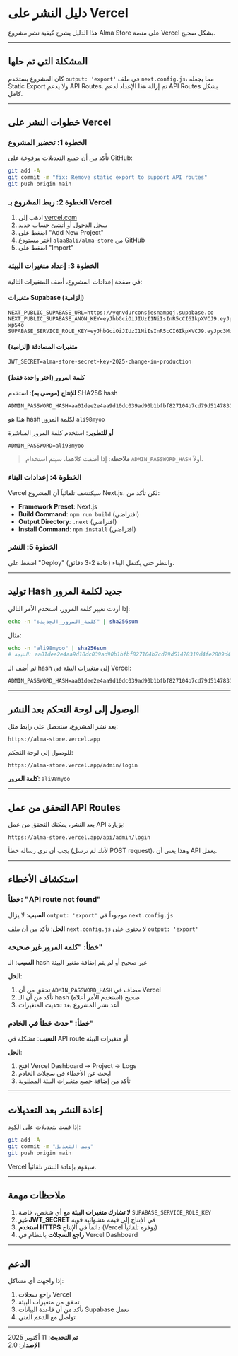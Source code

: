 # دليل النشر على Vercel

هذا الدليل يشرح كيفية نشر مشروع Alma Store على منصة Vercel بشكل صحيح.

---

## المشكلة التي تم حلها

كان المشروع يستخدم `output: 'export'` في ملف `next.config.js`، مما يجعله Static Export ولا يدعم API Routes. تم إزالة هذا الإعداد لدعم API Routes بشكل كامل.

---

## خطوات النشر على Vercel

### الخطوة 1: تحضير المشروع

تأكد من أن جميع التعديلات مرفوعة على GitHub:

```bash
git add -A
git commit -m "fix: Remove static export to support API routes"
git push origin main
```

### الخطوة 2: ربط المشروع بـ Vercel

1. اذهب إلى [vercel.com](https://vercel.com)
2. سجل الدخول أو أنشئ حساب جديد
3. اضغط على "Add New Project"
4. اختر مستودع `alaa8ali/alma-store` من GitHub
5. اضغط على "Import"

### الخطوة 3: إعداد متغيرات البيئة

في صفحة إعدادات المشروع، أضف المتغيرات التالية:

#### متغيرات Supabase (إلزامية)

```
NEXT_PUBLIC_SUPABASE_URL=https://yqnvdurconsjesnampqj.supabase.co
NEXT_PUBLIC_SUPABASE_ANON_KEY=eyJhbGciOiJIUzI1NiIsInR5cCI6IkpXVCJ9.eyJpc3MiOiJzdXBhYmFzZSIsInJlZiI6InlxbnZkdXJjb25zamVzbmFtcG1qIiwicm9sZSI6ImFub24iLCJpYXQiOjE3NTYxNjQ5NjUsImV4cCI6MjA3MTc0MDk2NX0.nYDOKVvJH940jvidtLE1d5WGz1i7xJL51MiQj-xpS4o
SUPABASE_SERVICE_ROLE_KEY=eyJhbGciOiJIUzI1NiIsInR5cCI6IkpXVCJ9.eyJpc3MiOiJzdXBhYmFzZSIsInJlZiI6InlxbnZkdXJjb25zamVzbmFtcG1qIiwicm9sZSI6InNlcnZpY2Vfcm9sZSIsImlhdCI6MTc1NjE2NDk2NSwiZXhwIjoyMDcxNzQwOTY1fQ.tBVWl8UhcLHNZJTU5jmfc0iLEAbdFFc2C9A7OkBfaNY
```

#### متغيرات المصادقة (إلزامية)

```
JWT_SECRET=alma-store-secret-key-2025-change-in-production
```

#### كلمة المرور (اختر واحدة فقط)

**للإنتاج (موصى به)**: استخدم SHA256 hash

```
ADMIN_PASSWORD_HASH=aa01dee2e4aa9d10dc039ad90b1bfbf827104b7cd79d51478319d4fe2809d49c
```

هذا هو hash لكلمة المرور `ali98myoo`

**أو للتطوير**: استخدم كلمة المرور المباشرة

```
ADMIN_PASSWORD=ali98myoo
```

> **ملاحظة**: إذا أضفت كلاهما، سيتم استخدام `ADMIN_PASSWORD_HASH` أولاً.

### الخطوة 4: إعدادات البناء

Vercel سيكتشف تلقائياً أن المشروع Next.js، لكن تأكد من:

- **Framework Preset**: Next.js
- **Build Command**: `npm run build` (افتراضي)
- **Output Directory**: `.next` (افتراضي)
- **Install Command**: `npm install` (افتراضي)

### الخطوة 5: النشر

اضغط على "Deploy" وانتظر حتى يكتمل البناء (عادة 2-3 دقائق).

---

## توليد Hash جديد لكلمة المرور

إذا أردت تغيير كلمة المرور، استخدم الأمر التالي:

```bash
echo -n "كلمة_المرور_الجديدة" | sha256sum
```

مثال:
```bash
echo -n "ali98myoo" | sha256sum
# النتيجة: aa01dee2e4aa9d10dc039ad90b1bfbf827104b7cd79d51478319d4fe2809d49c
```

ثم أضف الـ hash إلى متغيرات البيئة في Vercel:
```
ADMIN_PASSWORD_HASH=aa01dee2e4aa9d10dc039ad90b1bfbf827104b7cd79d51478319d4fe2809d49c
```

---

## الوصول إلى لوحة التحكم بعد النشر

بعد نشر المشروع، ستحصل على رابط مثل:
```
https://alma-store.vercel.app
```

للوصول إلى لوحة التحكم:
```
https://alma-store.vercel.app/admin/login
```

**كلمة المرور**: `ali98myoo`

---

## التحقق من عمل API Routes

بعد النشر، يمكنك التحقق من عمل API بزيارة:
```
https://alma-store.vercel.app/api/admin/login
```

يجب أن ترى رسالة خطأ (لأنك لم ترسل POST request)، وهذا يعني أن API يعمل.

---

## استكشاف الأخطاء

### خطأ: "API route not found"

**السبب**: لا يزال `output: 'export'` موجوداً في `next.config.js`

**الحل**: تأكد من أن ملف `next.config.js` لا يحتوي على `output: 'export'`

### خطأ: "كلمة المرور غير صحيحة"

**السبب**: الـ hash غير صحيح أو لم يتم إضافة متغير البيئة

**الحل**: 
1. تحقق من أن `ADMIN_PASSWORD_HASH` مضاف في Vercel
2. تأكد من أن الـ hash صحيح (استخدم الأمر أعلاه)
3. أعد نشر المشروع بعد تحديث المتغيرات

### خطأ: "حدث خطأ في الخادم"

**السبب**: مشكلة في API route أو متغيرات البيئة

**الحل**: 
1. افتح Vercel Dashboard → Project → Logs
2. ابحث عن الأخطاء في سجلات الخادم
3. تأكد من إضافة جميع متغيرات البيئة المطلوبة

---

## إعادة النشر بعد التعديلات

إذا قمت بتعديلات على الكود:

```bash
git add -A
git commit -m "وصف التعديل"
git push origin main
```

Vercel سيقوم بإعادة النشر تلقائياً.

---

## ملاحظات مهمة

1. **لا تشارك متغيرات البيئة** مع أي شخص، خاصة `SUPABASE_SERVICE_ROLE_KEY`
2. **غير JWT_SECRET** في الإنتاج إلى قيمة عشوائية قوية
3. **استخدم HTTPS** دائماً في الإنتاج (Vercel يوفره تلقائياً)
4. **راجع السجلات** بانتظام في Vercel Dashboard

---

## الدعم

إذا واجهت أي مشاكل:
1. راجع سجلات Vercel
2. تحقق من متغيرات البيئة
3. تأكد من أن قاعدة البيانات Supabase تعمل
4. تواصل مع الدعم الفني

---

**تم التحديث**: 11 أكتوبر 2025  
**الإصدار**: 2.0

